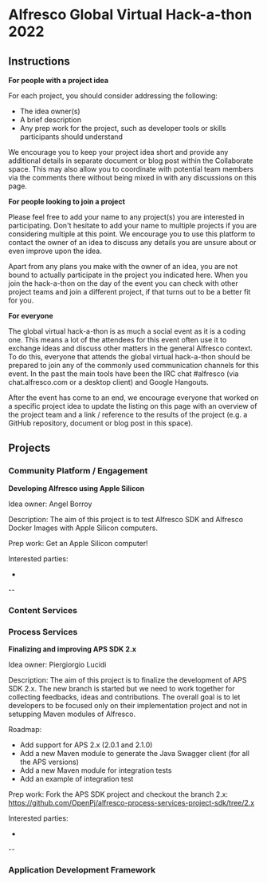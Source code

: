 # Alfresco Global Virtual Hack-a-thon 2022

## Instructions

**For people with a project idea**

For each project, you should consider addressing the following:

* The idea owner(s)
* A brief description
* Any prep work for the project, such as developer tools or skills participants should understand

We encourage you to keep your project idea short and provide any additional details in separate document or blog post within the Collaborate space. This may also allow you to coordinate with potential team members via the comments there without being mixed in with any discussions on this page.

**For people looking to join a project**

Please feel free to add your name to any project(s) you are interested in participating. Don't hesitate to add your name to multiple projects if you are considering multiple at this point. We encourage you to use this platform to contact the owner of an idea to discuss any details you are unsure about or even improve upon the idea.

Apart from any plans you make with the owner of an idea, you are not bound to actually participate in the project you indicated here. When you join the hack-a-thon on the day of the event you can check with other project teams and join a different project, if that turns out to be a better fit for you.

**For everyone**

The global virtual hack-a-thon is as much a social event as it is a coding one. This means a lot of the attendees for this event often use it to exchange ideas and discuss other matters in the general Alfresco context. To do this, everyone that attends the global virtual hack-a-thon should be prepared to join any of the commonly used communication channels for this event. In the past the main tools have been the IRC chat #alfresco (via chat.alfresco.com or a desktop client) and Google Hangouts.

After the event has come to an end, we encourage everyone that worked on a specific project idea to update the listing on this page with an overview of the project team and a link / reference to the results of the project (e.g. a GitHub repository, document or blog post in this space).

## Projects

### Community Platform / Engagement

**Developing Alfresco using Apple Silicon**

Idea owner: Angel Borroy

Description: The aim of this project is to test Alfresco SDK and Alfresco Docker Images with Apple Silicon computers.

Prep work: Get an Apple Silicon computer!

Interested parties:

*

--

### Content Services

### Process Services

**Finalizing and improving APS SDK 2.x**

Idea owner: Piergiorgio Lucidi

Description: The aim of this project is to finalize the development of APS SDK 2.x. The new branch is started but we need to work together for collecting feedbacks, ideas and contributions. The overall goal is to let developers to be focused only on their implementation project and not in setupping Maven modules of Alfresco. 

Roadmap:
* Add support for APS 2.x (2.0.1 and 2.1.0)
* Add a new Maven module to generate the Java Swagger client (for all the APS versions)
* Add a new Maven module for integration tests
* Add an example of integration test

Prep work: Fork the APS SDK project and checkout the branch 2.x:
https://github.com/OpenPj/alfresco-process-services-project-sdk/tree/2.x


Interested parties:

* 

-- 

### Application Development Framework
